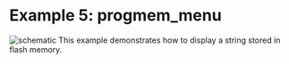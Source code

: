 Example 5: progmem_menu
==================

![schematic](https://github.com/VasilKalchev/LiquidMenu/blob/master/examples/A_progmem_menu/progmem_menu.png?raw=true)
This example demonstrates how to display a string stored in flash memory.
